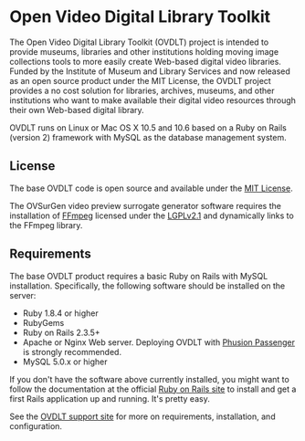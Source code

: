 Open Video Digital Library Toolkit
==================================
The Open Video Digital Library Toolkit (OVDLT) project is intended to provide museums, libraries and other institutions holding moving image collections tools to more easily create Web-based digital video libraries. Funded by the Institute of Museum and Library Services and now released as an open source product under the MIT License, the OVDLT project provides a no cost solution for libraries, archives, museums, and other institutions who want to make available their digital video resources through their own Web-based digital library.

OVDLT runs on Linux or Mac OS X 10.5 and 10.6 based on a Ruby on Rails (version 2) framework with MySQL as the database management system.

License
------------------
The base OVDLT code is open source and available under the [MIT License](http://www.opensource.org/licenses/mit-license.php).

The OVSurGen video preview surrogate generator software requires the installation of  [FFmpeg](http://ffmpeg.org) licensed under the [LGPLv2.1](http://www.gnu.org/licenses/old-licenses/lgpl-2.1.html) and dynamically links to the FFmpeg library.

Requirements
------------------
The base OVDLT product requires a basic Ruby on Rails with MySQL installation. Specifically, the following software should be installed on the server:

* Ruby 1.8.4 or higher
* RubyGems
* Ruby on Rails 2.3.5+
* Apache or Nginx Web server. Deploying OVDLT with [Phusion Passenger](http://www.modrails.com/) is strongly recommended.
* MySQL 5.0.x or higher

If you don't have the software above currently installed, you might want to follow the documentation at the official [Ruby on Rails site](http://rubyonrails.org/download) to install and get a first Rails application up and running. It's pretty easy.

See the [OVDLT support site](http://ovdlt.tenderapp.com/faqs/installation/) for more on requirements, installation, and configuration.
